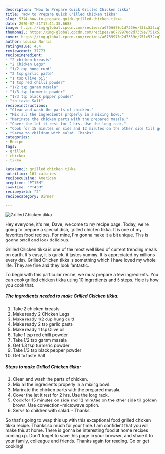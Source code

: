 ```yaml
---
description: "How to Prepare Quick Grilled Chicken tikka"
title: "How to Prepare Quick Grilled Chicken tikka"
slug: 5354-how-to-prepare-quick-grilled-chicken-tikka
date: 2020-07-31T17:44:35.668Z
image: https://img-global.cpcdn.com/recipes/a6759978d2d7359e/751x532cq70/grilled-chicken-tikka-recipe-main-photo.jpg
thumbnail: https://img-global.cpcdn.com/recipes/a6759978d2d7359e/751x532cq70/grilled-chicken-tikka-recipe-main-photo.jpg
cover: https://img-global.cpcdn.com/recipes/a6759978d2d7359e/751x532cq70/grilled-chicken-tikka-recipe-main-photo.jpg
author: Louisa Norris
ratingvalue: 4.4
reviewcount: 37773
recipeingredient:
- "2 chicken breasts"
- "2 Chicken Legs"
- "1/2 cup hung curd"
- "2 tsp garlic paste"
- "1 tsp Olive oil"
- "1 tsp red chilli powder"
- "1/2 tsp garam masala"
- "1/3 tsp turmeric powder"
- "1/3 tsp black pepper powder"
- "to taste Salt"
recipeinstructions:
- "Clean and wash the parts of chicken."
- "Mix all the ingredients properly in a mixing bowl."
- "Marinate the chicken parts with the prepared masala."
- "Cover the let it rest for 2 hrs. Use the long rack."
- "Cook for 15 minutes on side and 12 minutes on the other side till golden brown. Use convection+microwave option."
- "Serve to children with salad. Thanks"
categories:
- Recipe
tags:
- grilled
- chicken
- tikka

katakunci: grilled chicken tikka 
nutrition: 161 calories
recipecuisine: American
preptime: "PT15M"
cooktime: "PT43M"
recipeyield: "2"
recipecategory: Dinner

---
```



![Grilled Chicken tikka](https://img-global.cpcdn.com/recipes/a6759978d2d7359e/751x532cq70/grilled-chicken-tikka-recipe-main-photo.jpg)

Hey everyone, it's me, Dave, welcome to my recipe page. Today, we're going to prepare a special dish, grilled chicken tikka. It is one of my favorites food recipes. For mine, I'm gonna make it a bit unique. This is gonna smell and look delicious.



Grilled Chicken tikka is one of the most well liked of current trending meals on earth. It's easy, it is quick, it tastes yummy. It is appreciated by millions every day. Grilled Chicken tikka is something which I have loved my whole life. They are fine and they look fantastic.


To begin with this particular recipe, we must prepare a few ingredients. You can cook grilled chicken tikka using 10 ingredients and 6 steps. Here is how you cook that.

<!--inarticleads1-->

##### The ingredients needed to make Grilled Chicken tikka:

1. Take 2 chicken breasts
1. Make ready 2 Chicken Legs
1. Make ready 1/2 cup hung curd
1. Make ready 2 tsp garlic paste
1. Make ready 1 tsp Olive oil
1. Take 1 tsp red chilli powder
1. Take 1/2 tsp garam masala
1. Get 1/3 tsp turmeric powder
1. Take 1/3 tsp black pepper powder
1. Get to taste Salt




<!--inarticleads2-->

##### Steps to make Grilled Chicken tikka:

1. Clean and wash the parts of chicken.
1. Mix all the ingredients properly in a mixing bowl.
1. Marinate the chicken parts with the prepared masala.
1. Cover the let it rest for 2 hrs. Use the long rack.
1. Cook for 15 minutes on side and 12 minutes on the other side till golden brown. Use convection+microwave option.
1. Serve to children with salad. - Thanks




So that's going to wrap this up with this exceptional food grilled chicken tikka recipe. Thanks so much for your time. I am confident that you will make this at home. There is gonna be interesting food at home recipes coming up. Don't forget to save this page in your browser, and share it to your family, colleague and friends. Thanks again for reading. Go on get cooking!
